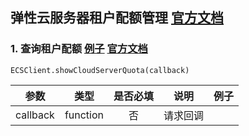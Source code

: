 ## 弹性云服务器租户配额管理 [官方文档](https://support.hwclouds.com/api-ecs/zh-cn_topic_0020212673.html)

### 1. 查询租户配额 [例子](../examples/ECS/quota-show-cloud-server-quota.js) [官方文档](https://support.hwclouds.com/api-ecs/zh-cn_topic_0020212674.html)

```
ECSClient.showCloudServerQuota(callback)
```

|   参数   |   类型   | 是否必填 | 说明                   | 例子 |
|:--------:|:--------:|:--------:|------------------------|------|
| callback | function |    否    | 请求回调               |      |


